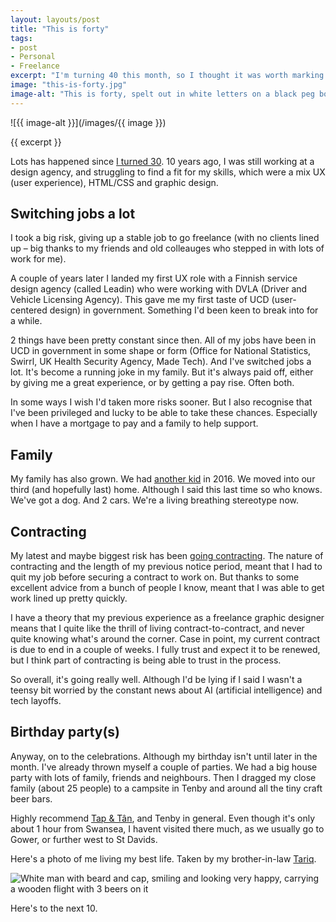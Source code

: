 ```yaml
---
layout: layouts/post
title: "This is forty"
tags:
- post
- Personal
- Freelance
excerpt: "I'm turning 40 this month, so I thought it was worth marking it with a blog post"
image: "this-is-forty.jpg"
image-alt: "This is forty, spelt out in white letters on a black peg board"
---
```


![{{ image-alt }}](/images/{{ image }})

{{ excerpt }}

Lots has happened since [I turned 30](/blog/30-things-done-before-im-30/). 10 years ago, I was still working at a design agency, and struggling to find a fit for my skills, which were a mix UX (user experience), HTML/CSS and graphic design.

## Switching jobs a lot

I took a big risk, giving up a stable job to go freelance (with no clients lined up – big thanks to my friends and old colleauges who stepped in with lots of work for me).

A couple of years later I landed my first UX role with a Finnish service design agency (called Leadin) who were working with DVLA (Driver and Vehicle Licensing Agency). This gave me my first taste of UCD (user-centered design) in government. Something I'd been keen to break into for a while.

2 things have been pretty constant since then. All of my jobs have been in UCD in government in some shape or form (Office for National Statistics, Swirrl, UK Health Security Agency, Made Tech). And I've switched jobs a lot. It's become a running joke in my family. But it's always paid off, either by giving me a great experience, or by getting a pay rise. Often both.

In some ways I wish I'd taken more risks sooner. But I also recognise that I've been privileged and lucky to be able to take these chances. Especially when I have a mortgage to pay and a family to help support.

## Family

My family has also grown. We had [another kid](/blog/sids-words/) in 2016. We moved into our third (and hopefully last) home. Although I said this last time so who knows. We've got a dog. And 2 cars. We're a living breathing stereotype now.

## Contracting

My latest and maybe biggest risk has been [going contracting](/blog/im-going-contracting/). The nature of contracting and the length of my previous notice period, meant that I had to quit my job before securing a contract to work on. But thanks to some excellent advice from a bunch of people I know, meant that I was able to get work lined up pretty quickly.

I have a theory that my previous experience as a freelance graphic designer means that I quite like the thrill of living contract-to-contract, and never quite knowing what's around the corner. Case in point, my current contract is due to end in a couple of weeks. I fully trust and expect it to be renewed, but I think part of contracting is being able to trust in the process.

So overall, it's going really well. Although I'd be lying if I said I wasn't a teensy bit worried by the constant news about AI (artificial intelligence) and tech layoffs.

## Birthday party(s)

Anyway, on to the celebrations. Although my birthday isn't until later in the month. I've already thrown myself a couple of parties. We had a big house party with lots of family, friends and neighbours. Then I dragged my close family (about 25 people) to a campsite in Tenby and around all the tiny craft beer bars.

Highly recommend [Tap & Tân](https://www.tenbybrewingco.com/collections/tap-tan), and Tenby in general. Even though it's only about 1 hour from Swansea, I havent visited there much, as we usually go to Gower, or further west to St Davids.

Here's a photo of me living my best life. Taken by my brother-in-law <a href="https://twitter.com/tjhossy">Tariq</a>.

![White man with beard and cap, smiling and looking very happy, carrying a wooden flight with 3 beers on it](/images/benjy-happy-place.jpeg)

Here's to the next 10.